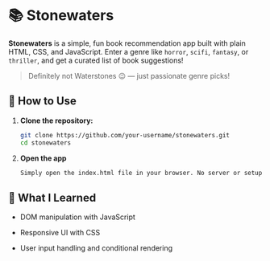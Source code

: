 # 📚 Stonewaters

**Stonewaters** is a simple, fun book recommendation app built with plain HTML, CSS, and JavaScript. Enter a genre like `horror`, `scifi`, `fantasy`, or `thriller`, and get a curated list of book suggestions!

> Definitely not Waterstones 😉 — just passionate genre picks!

## 🚀 How to Use

1. **Clone the repository:**
   ```bash
   git clone https://github.com/your-username/stonewaters.git
   cd stonewaters
   ```
2. **Open the app**
   ```bash
   Simply open the index.html file in your browser. No server or setup required.
   ```

## 🧠 What I Learned
- DOM manipulation with JavaScript

- Responsive UI with CSS

- User input handling and conditional rendering
